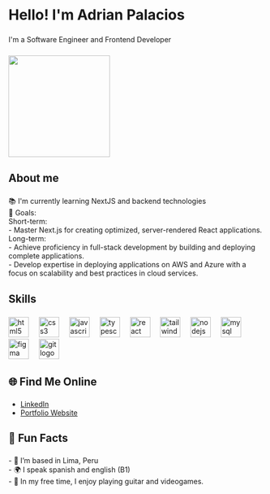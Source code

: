 <h1 align="left">Hello! I'm Adrian Palacios</h1>

###

<p align="left">I'm a Software Engineer and Frontend Developer</p>

###

<div align="left">
  <img height="200" src="https://i.pinimg.com/originals/74/63/59/74635989b770a38189fff31a8ef152ea.gif"  />
</div>

###

<h2 align="left">About me</h2>

###

<p align="left">📚 I'm currently learning NextJS and backend technologies<br>🎯 Goals: <br>Short-term:<br>- Master Next.js for creating optimized, server-rendered React applications.<br>Long-term:<br>- Achieve proficiency in full-stack development by building and deploying complete applications.<br>    - Develop expertise in deploying applications on AWS and Azure with a focus on scalability and best practices in cloud services.</p>

###

<h2 align="left">Skills</h2>

###

<div align="left">
  <img src="https://cdn.jsdelivr.net/gh/devicons/devicon/icons/html5/html5-original.svg" height="40" alt="html5 logo"  />
  <img width="12" />
  <img src="https://cdn.jsdelivr.net/gh/devicons/devicon/icons/css3/css3-original.svg" height="40" alt="css3 logo"  />
  <img width="12" />
  <img src="https://cdn.jsdelivr.net/gh/devicons/devicon/icons/javascript/javascript-original.svg" height="40" alt="javascript logo"  />
  <img width="12" />
  <img src="https://cdn.jsdelivr.net/gh/devicons/devicon/icons/typescript/typescript-original.svg" height="40" alt="typescript logo"  />
  <img width="12" />
  <img src="https://cdn.jsdelivr.net/gh/devicons/devicon/icons/react/react-original.svg" height="40" alt="react logo"  />
  <img width="12" />
  <img src="https://cdn.jsdelivr.net/gh/devicons/devicon/icons/tailwindcss/tailwindcss-original-wordmark.svg" height="40" alt="tailwindcss logo"  />
  <img width="12" />
  <img src="https://cdn.jsdelivr.net/gh/devicons/devicon/icons/nodejs/nodejs-original.svg" height="40" alt="nodejs logo"  />
  <img width="12" />
  <img src="https://cdn.jsdelivr.net/gh/devicons/devicon/icons/mysql/mysql-original.svg" height="40" alt="mysql logo"  />
  <img width="12" />
  <img src="https://cdn.jsdelivr.net/gh/devicons/devicon/icons/figma/figma-original.svg" height="40" alt="figma logo"  />
  <img width="12" />
  <img src="https://cdn.jsdelivr.net/gh/devicons/devicon/icons/git/git-original.svg" height="40" alt="git logo"  />
</div>

###

<h2 align="left">🌐 Find Me Online</h2>

###

- [LinkedIn](https://www.linkedin.com/in/adrianpal-dev/)
- [Portfolio Website](https://adrianpal.xyz/)

###

<h2 align="left">🌟 Fun Facts</h2>

###

<p align="left">- 📍 I’m based in Lima, Peru<br>- 🌍 I speak spanish and english (B1)<br>- 🎨 In my free time, I enjoy playing guitar and videogames.</p>

###
